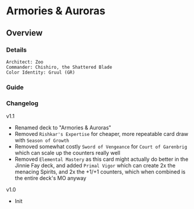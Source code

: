 # Armories & Auroras
## Overview
### Details
```
Architect: Zoo
Commander: Chishiro, the Shattered Blade
Color Identity: Gruul (GR)
```

### Guide

### Changelog
v1.1
- Renamed deck to "Armories & Auroras"
- Removed `Rishkar's Expertise` for cheaper, more repeatable card draw with `Season of Growth`
- Removed somewhat costly `Sword of Vengeance` for `Court of Garenbrig` which can scale up the counters really well
- Removed `Elemental Mastery` as this card might actually do better in the Jinnie Fay deck, and added `Primal Vigor` which can create 2x the menacing Spirits, and 2x the +1/+1 counters, which when combined is the entire deck's MO anyway

v1.0
- Init

